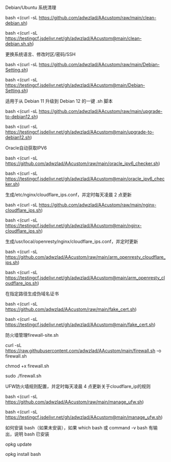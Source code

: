 Debian/Ubuntu 系统清理

bash <(curl -sL https://github.com/adwzlad/AAcustom/raw/main/clean-debian.sh)

bash <(curl -sL https://testingcf.jsdelivr.net/gh/adwzlad/AAcustom@main/clean-debian.sh.sh)

更换系统语言、修改时区/密码/SSH

bash <(curl -sL https://github.com/adwzlad/AAcustom/raw/main/Debian-Setting.sh)

bash <(curl -sL https://testingcf.jsdelivr.net/gh/adwzlad/AAcustom@main/Debian-Setting.sh)

适用于从 Debian 11 升级到 Debian 12 的一键 .sh 脚本

bash <(curl -sL https://github.com/adwzlad/AAcustom/raw/main/upgrade-to-debian12.sh)

bash <(curl -sL https://testingcf.jsdelivr.net/gh/adwzlad/AAcustom@main/upgrade-to-debian12.sh)

Oracle自动获取IPV6

bash <(curl -sL https://github.com/adwzlad/AAcustom/raw/main/oracle_ipv6_checker.sh)

bash <(curl -sL https://testingcf.jsdelivr.net/gh/adwzlad/AAcustom@main/oracle_ipv6_checker.sh)

生成/etc/nginx/cloudflare_ips.conf，并定时每天凌晨 2 点更新

bash <(curl -sL https://github.com/adwzlad/AAcustom/raw/main/nginx-cloudflare_ips.sh)

bash <(curl -sL https://testingcf.jsdelivr.net/gh/adwzlad/AAcustom@main/nginx-cloudflare_ips.sh)

生成/usr/local/openresty/nginx/cloudflare_ips.conf，并定时更新

bash <(curl -sL https://github.com/adwzlad/AAcustom/raw/main/arm_openresty_cloudflare_ips.sh)

bash <(curl -sL https://testingcf.jsdelivr.net/gh/adwzlad/AAcustom@main/arm_openresty_cloudflare_ips.sh)

在指定路径生成伪域名证书

bash <(curl -sL https://github.com/adwzlad/AAcustom/raw/main/fake_cert.sh)

bash <(curl -sL https://testingcf.jsdelivr.net/gh/adwzlad/AAcustom@main/fake_cert.sh)

防火墙管理firewall-site.sh

curl -sL https://raw.githubusercontent.com/adwzlad/AAcustom/main/firewall.sh -o firewall.sh

chmod +x firewall.sh

sudo ./firewall.sh

UFW防火墙规则配置，并定时每天凌晨 4 点更新关于cloudflare_ip的规则

bash <(curl -sL https://github.com/adwzlad/AAcustom/raw/main/manage_ufw.sh)

bash <(curl -sL https://testingcf.jsdelivr.net/gh/adwzlad/AAcustom@main/manage_ufw.sh)

如何安装 bash（如果未安装），如果 which bash 或 command -v bash 有输出，说明 bash 已安装

opkg update

opkg install bash
